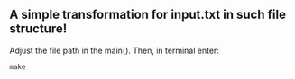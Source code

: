 ## A simple transformation for input.txt in such file structure!

Adjust the file path in the main().
Then, in terminal enter:
```
make
```
